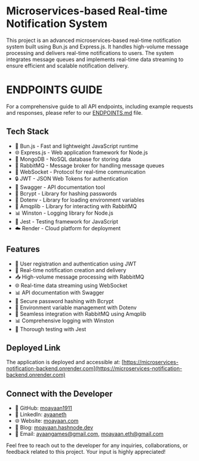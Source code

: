 <!-- @format -->

# Microservices-based Real-time Notification System

This project is an advanced microservices-based real-time notification system built using Bun.js and Express.js. It handles high-volume message processing and delivers real-time notifications to users. The system integrates message queues and implements real-time data streaming to ensure efficient and scalable notification delivery.

# ENDPOINTS GUIDE

For a comprehensive guide to all API endpoints, including example requests and responses, please refer to our [ENDPOINTS.md](ENDPOINTS.md) file.

## Tech Stack

- 🚀 Bun.js - Fast and lightweight JavaScript runtime
- 🌐 Express.js - Web application framework for Node.js
- 🍃 MongoDB - NoSQL database for storing data
- 🐇 RabbitMQ - Message broker for handling message queues
- 🔌 WebSocket - Protocol for real-time communication
- 🔒 JWT - JSON Web Tokens for authentication
- 📝 Swagger - API documentation tool
- 🔑 Bcrypt - Library for hashing passwords
- 🌿 Dotenv - Library for loading environment variables
- 📨 Amqplib - Library for interacting with RabbitMQ
- 📊 Winston - Logging library for Node.js
- 🧪 Jest - Testing framework for JavaScript
- ☁️ Render - Cloud platform for deployment

## Features

- 📨 User registration and authentication using JWT
- 🔔 Real-time notification creation and delivery
- 📥 High-volume message processing with RabbitMQ
- 🌐 Real-time data streaming using WebSocket
- 📊 API documentation with Swagger
- 🔑 Secure password hashing with Bcrypt
- 🌿 Environment variable management with Dotenv
- 📨 Seamless integration with RabbitMQ using Amqplib
- 📊 Comprehensive logging with Winston
- 🧪 Thorough testing with Jest

## Deployed Link

The application is deployed and accessible at: [https://microservices-notification-backend.onrender.com](https://microservices-notification-backend.onrender.com)

## Connect with the Developer

- 🐙 GitHub: [moayaan1911](https://github.com/moayaan1911)
- 💼 LinkedIn: [ayaaneth](https://www.linkedin.com/in/ayaaneth/)
- 🌐 Website: [moayaan.com](https://moayaan.com)
- 📝 Blog: [moayaan.hashnode.dev](https://moayaan.hashnode.dev)
- 📧 Email: [ayaangames@gmail.com](mailto:ayaangames@gmail.com), [moayaan.eth@gmail.com](mailto:moayaan.eth@gmail.com)

Feel free to reach out to the developer for any inquiries, collaborations, or feedback related to this project. Your input is highly appreciated!
